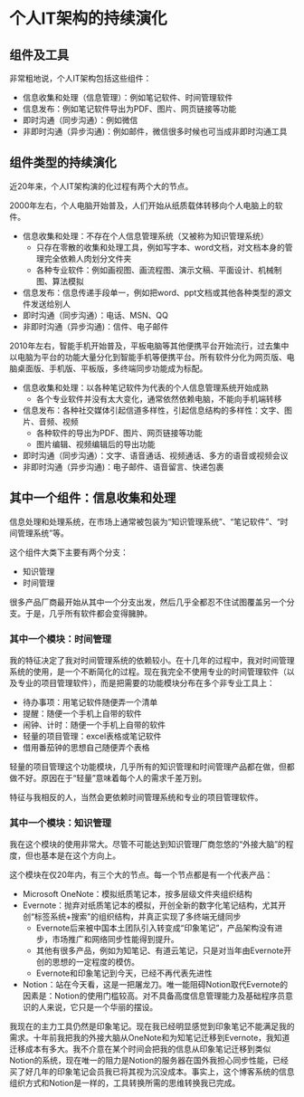 # 个人IT架构的持续演化

## 组件及工具

非常粗地说，个人IT架构包括这些组件：

* 信息收集和处理（信息管理）：例如笔记软件、时间管理软件
* 信息发布：例如笔记软件导出为PDF、图片、网页链接等功能
* 即时沟通（同步沟通）：例如微信
* 非即时沟通（异步沟通\)：例如邮件，微信很多时候也可当成非即时沟通工具

## 组件类型的持续演化

近20年来，​个人IT架构演的化过程有两个大的节点。

2000年左右，个人电脑开始普及，人们开始从纸质载体转移向个人电脑上的软件。

* 信息收集和处理：不存在个人信息管理系统（又被称为知识管理系统）
  * 只存在零散的收集和处理工具，例如写字本、word文档，对文档本身的管理完全依赖人肉划分文件夹
  * 各种专业软件：例如画视图、画流程图、演示文稿、平面设计、机械制图、算法模拟
* 信息发布：信息传递手段单一，例如把word、ppt文档或其他各种类型的源文件发送给别人
* 即时沟通（同步沟通）：电话、MSN、QQ
* 非即时沟通（异步沟通\)：信件、电子邮件

2010年左右，智能手机开始普及，平板电脑等其他便携平台开始流行，过去集中以电脑为平台的功能大量分化到智能手机等便携平台。所有软件分化为网页版、电脑桌面版、手机版、平板版，多终端同步功能成为标配。

* 信息收集和处理：以各种笔记软件为代表的个人信息管理系统开始成熟
  * 各个专业软件并没有太大变化，通常依然依赖电脑，不能向手机端转移
* 信息发布：各种社交媒体引起信道多样性，引起信息结构的多样性：文字、图片、音频、视频
  * 各种软件的导出为PDF、图片、网页链接等功能
  * 图片编辑、视频编辑后的导出功能
* 即时沟通（同步沟通）：文字、语音通话、视频通话、多方的语音或视频会议
* 非即时沟通（异步沟通\)：电子邮件、语音留言、快递包裹

## 其中一个组件：信息收集和处理

信息处理和处理系统，在市场上通常被包装为“知识管理系统”、“笔记软件”、“时间管理系统”等。

这个组件大类下主要有两个分支：

* 知识管理
* 时间管理

很多产品厂商最开始从其中一个分支出发，然后几乎全都忍不住试图覆盖另一个分支。于是，几乎所有软件都会变得臃肿。

### 其中一个模块：时间管理

我的特征决定了我对时间管理系统的依赖较小。在十几年的过程中，我对时间管理系统的使用，是一个不断简化的过程。现在我完全不使用专业的时间管理软件（以及专业的项目管理软件），而是把需要的功能模块分布在多个非专业工具上：

* 待办事项：用笔记软件随便弄一个清单
* 提醒：随便一个手机上自带的软件
* 闹钟、计时：随便一个手机上自带的软件
* 轻量的项目管理：excel表格或笔记软件
* 借用番茄钟的思想自己随便弄个表格

轻量的项目管理这个功能模块，几乎所有的知识管理和时间管理产品都在做，但都做不好。原因在于“轻量”意味着每个人的需求千差万别。

特征与我相反的人，当然会更依赖时间管理系统和专业的项目管理软件。

### 其中一个模块：知识管理

我在这个模块的使用非常大。尽管不可能达到知识管理厂商忽悠的“外接大脑”的程度，但也基本是在这个方向上。

这个模块在仅20年内，有三个大的节点。每一个节点都是有一个代表产品：

* Microsoft OneNote：模拟纸质笔记本，按多层级文件夹组织结构
* Evernote：抛弃对纸质笔记本的模拟，开创全新的数字化笔记结构，尤其开创“标签系统+搜索”的组织结构，并真正实现了多终端无缝同步
  * Evernote后来被中国本土团队引入转变成“印象笔记”，产品架构没有进步，市场推广和网络同步性能得到提升。
  * 其他有很多产品，例如为知笔记、有道云笔记，只是对当年由Evernote开创的思想的一定程度的模仿。
  * Evernote和印象笔记到今天，已经不再代表先进性
* Notion：站在今天看，这是一把屠龙刀。唯一能阻碍Notion取代Evernote的因素是：Notion的使用门槛较高。对不具备高度信息管理能力及基础程序员意识的人来说，它只是一个华丽的摆设。

我现在的主力工具仍然是印象笔记。现在我已经明显感觉到印象笔记不能满足我的需求。十年前我把我的外接大脑从OneNote和为知笔记迁移到Evernote，我知道迁移成本有多大。我不介意在某个时间会把我的信息从印象笔记迁移到类似Notion的系统，现在唯一的阻力是Notion的服务器在国外我担心同步性能，已经买了好几年的印象笔记会员我已将其视为沉没成本。事实上，这个博客系统的信息组织方式和Notion是一样的，工具转换所需的思维转换我已完成。

